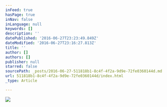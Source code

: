 ```yaml
---
inFeed: true
hasPage: true
inNav: false
inLanguage: null
keywords: []
description: ''
datePublished: '2016-06-27T23:23:49.849Z'
dateModified: '2016-06-27T23:16:27.813Z'
title: ''
author: []
authors: []
publisher: null
starred: false
sourcePath: _posts/2016-06-27-511818b1-8c4f-4f2a-9d9e-72fe0360144d.md
url: 511818b1-8c4f-4f2a-9d9e-72fe0360144d/index.html
_type: Article

---
```

![](https://the-grid-user-content.s3-us-west-2.amazonaws.com/26a86e67-2935-4eaa-bc3a-8ae58389782a.jpg)